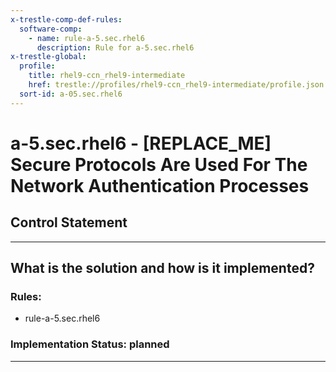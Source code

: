 ```yaml
---
x-trestle-comp-def-rules:
  software-comp:
    - name: rule-a-5.sec.rhel6
      description: Rule for a-5.sec.rhel6
x-trestle-global:
  profile:
    title: rhel9-ccn_rhel9-intermediate
    href: trestle://profiles/rhel9-ccn_rhel9-intermediate/profile.json
  sort-id: a-05.sec.rhel6
---
```


# a-5.sec.rhel6 - \[REPLACE_ME\] Secure Protocols Are Used For The Network Authentication Processes

## Control Statement

______________________________________________________________________

## What is the solution and how is it implemented?

<!-- For implementation status enter one of: implemented, partial, planned, alternative, not-applicable -->

<!-- Note that the list of rules under ### Rules: is read-only and changes will not be captured after assembly to JSON -->

<!-- Add control implementation description here for control: a-5.sec.rhel6 -->

### Rules:

  - rule-a-5.sec.rhel6

### Implementation Status: planned

______________________________________________________________________
